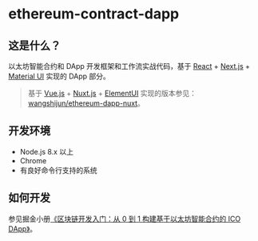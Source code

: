 # ethereum-contract-dapp

## 这是什么？

以太坊智能合约和 DApp 开发框架和工作流实战代码，基于 [React](http://reactjs.org/) + [Next.js](https://nextjs.org/) + [Material UI](https://material-ui.com/) 实现的 DApp 部分。

> 基于 [Vue.js](https://vuejs.org/) + [Nuxt.js](https://nuxtjs.org/) + [ElementUI](http://element-cn.eleme.io/#/zh-CN) 实现的版本参见：[wangshijun/ethereum-dapp-nuxt](https://github.com/wangshijun/ethereum-dapp-nuxt)。

## 开发环境

* Node.js 8.x 以上
* Chrome
* 有良好命令行支持的系统

## 如何开发

参见掘金小册[《区块链开发入门：从 0 到 1 构建基于以太坊智能合约的 ICO DApp》](https://juejin.im/book/5addb2eb6fb9a07abd0d4557)。
